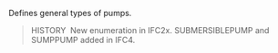 Defines general types of pumps.

> HISTORY&nbsp; New enumeration in IFC2x. SUBMERSIBLEPUMP and SUMPPUMP added in IFC4.